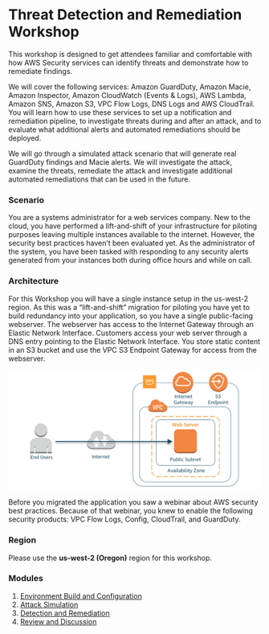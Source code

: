 # Threat Detection and Remediation Workshop

This workshop is designed to get attendees familiar and comfortable with how AWS Security services can identify threats and demonstrate how to remediate findings.

We will cover the following services: Amazon GuardDuty, Amazon Macie, Amazon Inspector, Amazon CloudWatch (Events & Logs), AWS Lambda, Amazon SNS, Amazon S3, VPC Flow Logs, DNS Logs and AWS CloudTrail. You will learn how to use these services to set up a notification and remediation pipeline, to investigate threats during and after an attack, and to evaluate what additional alerts and automated remediations should be deployed.

We will go through a simulated attack scenario that will generate real GuardDuty findings and Macie alerts. We will investigate the attack, examine the threats, remediate the attack and investigate additional automated remediations that can be used in the future.

### Scenario
You are a systems administrator for a web services company. New to the cloud, you have performed a lift-and-shift of your infrastructure for piloting purposes leaving multiple instances available to the internet. However, the security best practices haven’t been evaluated yet. As the administrator of the system, you have been tasked with responding to any security alerts generated from your instances both during office hours and while on call.

### Architecture
For this Workshop you will have a single instance setup in the us-west-2 region. As this was a “lift-and-shift” migration for piloting you have yet to build redundancy into your application, so you have a single public-facing webserver. The webserver has access to the Internet Gateway through an Elastic Network Interface. Customers access your web server through a DNS entry pointing to the Elastic Network Interface. You store static content in an S3 bucket and use the VPC S3 Endpoint Gateway for access from the webserver.

![Architecture](./images/diagram-basic-arch.png "Lab Workload Architecture")

Before you migrated the application you saw a webinar about AWS security best practices. Because of that webinar, you knew to enable the following security products: VPC Flow Logs, Config, CloudTrail, and GuardDuty. 

### Region
Please use the **us-west-2 (Oregon)** region for this workshop.

### Modules
1. [Environment Build and Configuration](./docs/01-environment-setup.md)
2. [Attack Simulation](./docs/02-attack-simulation.md) 
3. [Detection and Remediation](./docs/03-investigate-remediation.md) 
4. [Review and Discussion](./docs/04-review-and-dicussion.md)


